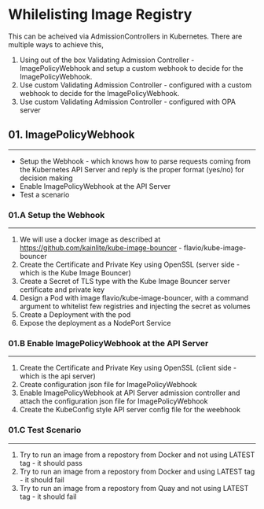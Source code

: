 # Whilelisting Image Registry

This can be acheived via AdmissionControllers in Kubernetes. There are multiple ways to achieve this, 

1. Using out of the box Validating Admission Controller  - ImagePolicyWebhook and setup a custom webhook to decide for the ImagePolicyWebhook. 
2. Use custom Validating Admission Controller - configured with a custom webhook to decide for the ImagePolicyWebhook. 
3. Use custom Validating Admission Controller - configured with OPA server


## 01. ImagePolicyWebhook 
---

- Setup the Webhook - which knows how to parse requests coming from the Kubernetes API Server and reply is the proper format (yes/no) for decision making
- Enable ImagePolicyWebhook at the API Server 
- Test a scenario

### 01.A Setup the Webhook
---

1. We will use a docker image as described at https://github.com/kainlite/kube-image-bouncer - flavio/kube-image-bouncer
2. Create the Certificate and Private Key using OpenSSL (server side - which is the Kube Image Bouncer) 
3. Create a Secret of TLS type with the  Kube Image Bouncer server certificate and private key 
4. Design a Pod with image flavio/kube-image-bouncer, with a command argument to whitelist few registries and injecting the secret as volumes
5. Create a Deployment with the pod 
6. Expose the deployment as a NodePort Service

### 01.B Enable ImagePolicyWebhook at the API Server 
---

1. Create the Certificate and Private Key using OpenSSL (client side - which is the api server)   
2. Create configuration json file for ImagePolicyWebhook 
3. Enable ImagePolicyWebhook at API Server admission controller and attach the configuration json file for ImagePolicyWebhook 
4. Create the KubeConfig style API server config file for the weebhook 

### 01.C Test Scenario
---

1. Try to run an image from a repostory from Docker and not using LATEST tag - it should pass
2. Try to run an image from a repostory from Docker and using LATEST tag - it should fail
3. Try to run an image from a repostory from Quay and not using LATEST tag - it should fail
